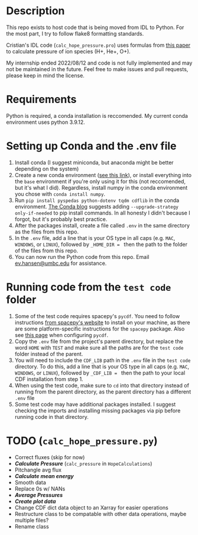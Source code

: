 # Description
This repo exists to host code that is being moved from IDL to Python. For the most part, I try to follow flake8 formatting standards. 

Cristian's IDL code (``calc_hope_pressure.pro``) uses formulas from [this paper](https://agupubs.onlinelibrary.wiley.com/doi/10.1029/2019JA026695) to calculate pressure of ion species (H+, He+, O+).

My internship ended 2022/08/12 and code is not fully implemented and may not be maintained in the future. Feel free to make issues and pull requests, please keep in mind the license. 


# Requirements
Python is required, a conda installation is reccomended. My current conda environment uses python 3.9.12.

# Setting up Conda and the .env file
1) Install conda (I suggest miniconda, but anaconda might be better depending on the system)
2) Create a new conda environment ([see this link](https://docs.conda.io/projects/conda/en/latest/user-guide/tasks/manage-environments.html)), or install everything into the ``base`` environment if you're only using it for this (not reccomended, but it's what I did). Regardless, install numpy in the conda environment you chose with ``conda install numpy``. 
3) Run ``pip install pyspedas python-dotenv tqdm cdflib`` in the conda environment. [The Conda blog](https://www.anaconda.com/blog/using-pip-in-a-conda-environment) suggests adding ``--upgrade-strategy only-if-needed`` to pip install commands. In all honesty I didn't because I forgot, but it's probably best practice.
4) After the packages install, create a file called ``.env`` in the same directory as the files from this repo.
5) In the ``.env`` file,  add a line that is your OS type in all caps (e.g. ``MAC``, ``WINDOWS``, or ``LINUX``), followed by ``_HOME_DIR = `` then the path to the folder of the files from this repo.
6) You can now run the Python code from this repo. Email ev.hansen@umbc.edu for assistance.

# Running code from the ``test code`` folder
1) Some of the test code requires spacepy's ``pycdf``. You need to follow instructions [from spacepy's website](https://spacepy.github.io/) to install on your machine, as there are some platform-specific instructions for the ``spacepy`` package. Also see [this page](https://spacepy.github.io/pycdf.html) when configuring ``pycdf``.
2) Copy the ``.env`` file from the project's parent directory, but replace the word ``HOME`` with ``TEST`` and make sure all the paths are for the ``test code`` folder instead of the parent.
3) You will need to include the ``CDF_LIB`` path in the ``.env`` file in the ``test code`` directory. To do this, add a line that is your OS type in all caps (e.g. ``MAC``, ``WINDOWS``, or ``LINUX``), followed by ``_CDF_LIB = `` then the path to your local CDF installation from step 1.
4) When using the test code, make sure to ``cd`` into that directory instead of running from the parent directory, as the parent directory has a different ``.env`` file
5) Some test code may have additional packages installed. I suggest checking the imports and installing missing packages via pip before running code in that directory.

# TODO (``calc_hope_pressure.py``)
- Correct fluxes (skip for now)
- ***Calculate Pressure*** (``calc_pressure`` in ``HopeCalculations``)
- Pitchangle avg flux
- ***Calculate mean energy***
- Smooth data
- Replace 0s w/ NANs
- ***Average Pressures***
- ***Create plot data***
- Change CDF dict data object to an Xarray for easier
  operations
- Restructure class to be compatable with other 
  data operations, maybe multiple files?
- Rename class